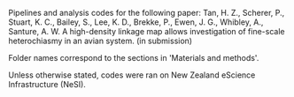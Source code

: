 Pipelines and analysis codes for the following paper:
Tan, H. Z., Scherer, P., Stuart, K. C., Bailey, S., Lee, K. D., Brekke, P., Ewen, J. G., Whibley, A., Santure, A. W. A high-density linkage map allows investigation of fine-scale heterochiasmy in an avian system. (in submission)

Folder names correspond to the sections in 'Materials and methods'.

Unless otherwise stated, codes were ran on New Zealand eScience Infrastructure (NeSI).
